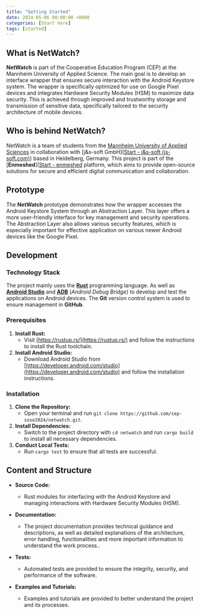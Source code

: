 ```yaml
---
title: "Getting Started"
date: 2024-05-06 00:00:00 +0800
categories: [Start here]
tags: [started]
---
```


## What is NetWatch?

**NetWatch** is part of the Cooperative Education Program (CEP) at the Mannheim University of Applied Science. The main goal is to develop an interface wrapper that ensures secure interaction with the Android Keystore system. The wrapper is specifically optimized for use on Google Pixel devices and integrates Hardware Security Modules (HSM) to maximize data security. This is achieved through improved and trustworthy storage and transmission of sensitive data, specifically tailored to the security architecture of mobile devices.

## Who is behind NetWatch?

NetWatch is a team of students from the [Mannheim University of Applied Sciences](https://www.english.hs-mannheim.de/the-university.html) in collaboration with [j&s-soft GmbH]([Start - j&s-soft (js-soft.com)](https://www.js-soft.com/)) based in Heidelberg, Germany. This project is part of the  [**Enmeshed**]([Start - enmeshed](https://enmeshed.de/en/) platform, which aims to provide open-source solutions for secure and efficient digital communication and collaboration.

## Prototype

The **NetWatch** prototype demonstrates how the wrapper accesses the Android Keystore System through an Abstraction Layer. This layer offers a more user-friendly interface for key management and security operations. The Abstraction Layer also allows various security features, which is especially important for effective application on various newer Android devices like the Google Pixel. 

## Development

### Technology Stack

The project mainly uses the [**Rust**](https://www.rust-lang.org/) programming language. As well as [**Android Studio**](https://developer.android.com/studio?hl=en)  and  [**ADB**](https://developer.android.com/tools/adb?hl=en) (*Android Debug Bridge*) to develop and test the applications on Android devices. The **Git** version control system is used to ensure management in **GitHub**.

### Prerequisites

1. **Install Rust:**
   - Visit [https://rustup.rs/](https://rustup.rs/) and follow the instructions to install the Rust toolchain.
2. **Install Android Studio:**
   - Download Android Studio from [https://developer.android.com/studio](https://developer.android.com/studio) and follow the installation instructions.

### Installation

1. **Clone the Repository:**
   - Open your terminal and run `git clone https://github.com/cep-sose2024/netwatch.git`.
2. **Install Dependencies:**
   - Switch to the project directory with `cd netwatch` and run `cargo build` to install all necessary dependencies.
3. **Conduct Local Tests:**
   - Run `cargo test` to ensure that all tests are successful.

## Content and Structure

- **Source Code:**
  - Rust modules for interfacing with the Android Keystore and managing interactions with Hardware Security Modules (HSM).

- **Documentation:**
  - The project documentation provides technical guidance and descriptions, as well as detailed explanations of the architecture, error handling, functionalities and more important information to understand the work process..

- **Tests:**
  - Automated tests are provided to ensure the integrity, security, and performance of the software.

- **Examples and Tutorials:**
  - Examples and tutorials are provided to better understand the project and its processes.
